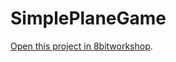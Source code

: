 SimplePlaneGame
=====

[Open this project in 8bitworkshop](http://8bitworkshop.com/redir.html?platform=msx&githubURL=https%3A%2F%2Fgithub.com%2Fmatheusjgsantos%2FSimplePlaneGame&file=planeGame.asm).

